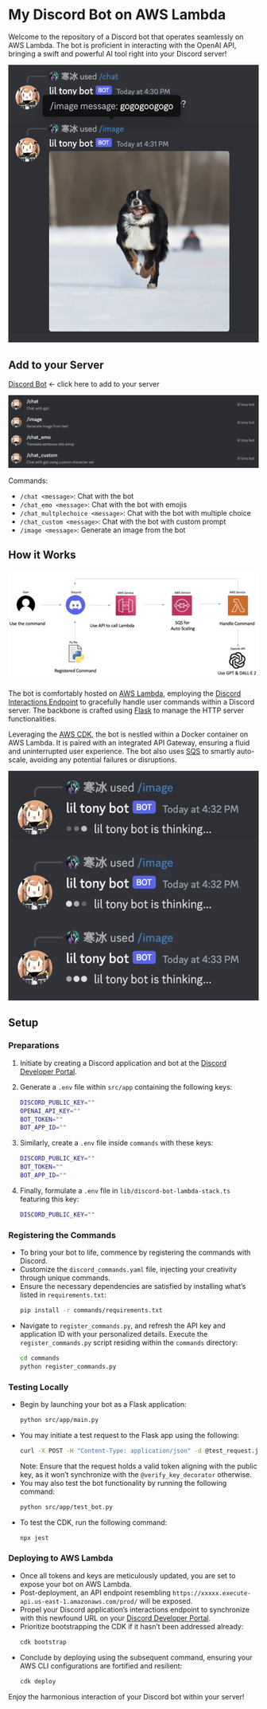 # My Discord Bot on AWS Lambda

Welcome to the repository of a Discord bot that operates seamlessly on AWS Lambda. The bot is proficient in interacting with the OpenAI API, bringing a swift and powerful AI tool right into your Discord server!

![Discord Bot](./github_image/demo.jpg)

## Add to your Server
[Discord Bot](https://discord.com/api/oauth2/authorize?client_id=1159000090048991363&permissions=8&scope=bot) <- click here to add to your server

![Commands](./github_image/function.jpg)

Commands:
- `/chat <message>`: Chat with the bot
- `/chat_emo <message>`: Chat with the bot with emojis
- `/chat_multplechoice <message>`: Chat with the bot with multiple choice
- `/chat_custom <message>`: Chat with the bot with custom prompt
- `/image <message>`: Generate an image from the bot
## How it Works

![How it works](./github_image/howItWork.jpg)

The bot is comfortably hosted on [AWS Lambda](https://aws.amazon.com/pm/lambda), employing the [Discord Interactions Endpoint](https://discord.com/developers/docs/interactions/application-commands) to gracefully handle user commands within a Discord server. The backbone is crafted using [Flask](https://flask.palletsprojects.com/) to manage the HTTP server functionalities.

Leveraging the [AWS CDK](https://aws.amazon.com/cdk/), the bot is nestled within a Docker container on AWS Lambda. It is paired with an integrated API Gateway, ensuring a fluid and uninterrupted user experience. The bot also uses [SQS](https://aws.amazon.com/sqs/) to smartly auto-scale, avoiding any potential failures or disruptions.

![Handle multiple comand](./github_image/handle.jpg)

## Setup

### Preparations

1. Initiate by creating a Discord application and bot at the [Discord Developer Portal](https://discord.com/developers/applications).

2. Generate a `.env` file within `src/app` containing the following keys:
    ```sh
    DISCORD_PUBLIC_KEY=""
    OPENAI_API_KEY=""
    BOT_TOKEN=""
    BOT_APP_ID=""
    ```
3. Similarly, create a `.env` file inside `commands` with these keys:
    ```sh
    DISCORD_PUBLIC_KEY=""
    BOT_TOKEN=""
    BOT_APP_ID=""
    ```
4. Finally, formulate a `.env` file in `lib/discord-bot-lambda-stack.ts` featuring this key:
    ```sh
    DISCORD_PUBLIC_KEY=""
    ```

### Registering the Commands

- To bring your bot to life, commence by registering the commands with Discord.
- Customize the `discord_commands.yaml` file, injecting your creativity through unique commands.
- Ensure the necessary dependencies are satisfied by installing what’s listed in `requirements.txt`:
    ```sh
    pip install -r commands/requirements.txt
    ```
- Navigate to `register_commands.py`, and refresh the API key and application ID with your personalized details. Execute the `register_commands.py` script residing within the `commands` directory:
    ```sh
    cd commands
    python register_commands.py
    ```

### Testing Locally

- Begin by launching your bot as a Flask application:
    ```sh
    python src/app/main.py
    ```
- You may initiate a test request to the Flask app using the following:
    ```sh
    curl -X POST -H "Content-Type: application/json" -d @test_request.json http://127.0.0.1:5000/
    ```
  Note: Ensure that the request holds a valid token aligning with the public key, as it won’t synchronize with the `@verify_key_decorator` otherwise.
- You may also test the bot functionality by running the following command:
    ```sh
    python src/app/test_bot.py
    ```
- To test the CDK, run the following command:
    ```sh
    npx jest
    ```

### Deploying to AWS Lambda

- Once all tokens and keys are meticulously updated, you are set to expose your bot on AWS Lambda.
- Post-deployment, an API endpoint resembling `https://xxxxx.execute-api.us-east-1.amazonaws.com/prod/` will be exposed.
- Propel your Discord application’s interactions endpoint to synchronize with this newfound URL on your [Discord Developer Portal](https://discord.com/developers/applications).
- Prioritize bootstrapping the CDK if it hasn’t been addressed already:
    ```sh
    cdk bootstrap
    ```
- Conclude by deploying using the subsequent command, ensuring your AWS CLI configurations are fortified and resilient:
    ```sh
    cdk deploy
    ```

Enjoy the harmonious interaction of your Discord bot within your server!
